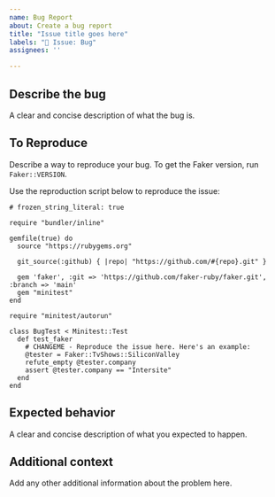 ```yaml
---
name: Bug Report
about: Create a bug report
title: "Issue title goes here"
labels: "🐞 Issue: Bug"
assignees: ''

---
```


## Describe the bug
A clear and concise description of what the bug is.

## To Reproduce
Describe a way to reproduce your bug. To get the Faker version, run `Faker::VERSION`.

Use the reproduction script below to reproduce the issue:

```
# frozen_string_literal: true

require "bundler/inline"

gemfile(true) do
  source "https://rubygems.org"

  git_source(:github) { |repo| "https://github.com/#{repo}.git" }

  gem 'faker', :git => 'https://github.com/faker-ruby/faker.git', :branch => 'main'
  gem "minitest"
end

require "minitest/autorun"

class BugTest < Minitest::Test
  def test_faker
    # CHANGEME - Reproduce the issue here. Here's an example:
    @tester = Faker::TvShows::SiliconValley
    refute_empty @tester.company
    assert @tester.company == "Intersite"
  end
end

```

## Expected behavior
A clear and concise description of what you expected to happen.

## Additional context
Add any other additional information about the problem here.
